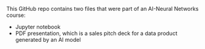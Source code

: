 This GitHub repo contains two files that were part of an AI-Neural Networks course:
  - Jupyter notebook
  - PDF presentation, which is a sales pitch deck for a data product generated by an AI model
